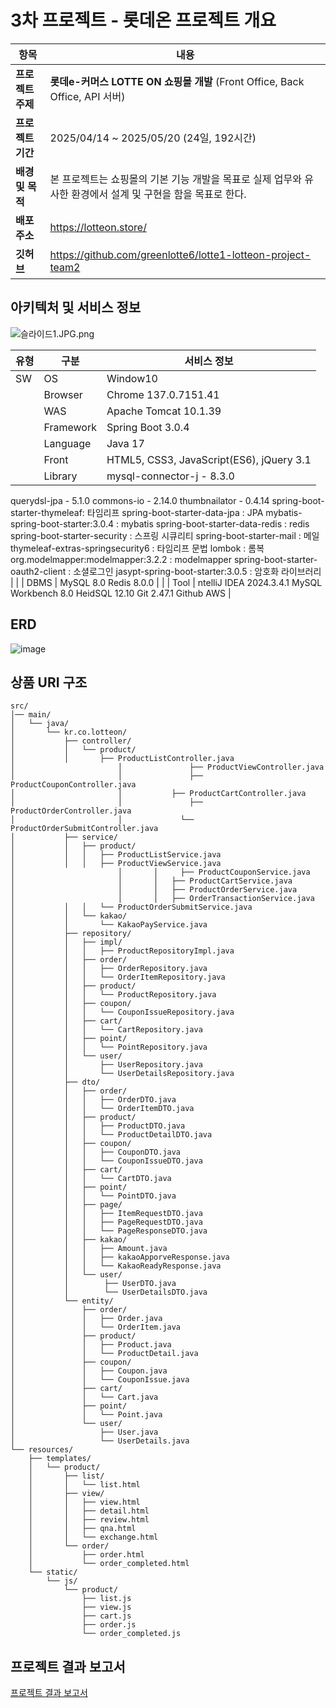 # 3차 프로젝트 - 롯데온 프로젝트 개요

| 항목 | 내용 |
| --- | --- |
| **프로젝트 주제** | **롯데e-커머스 LOTTE ON 쇼핑몰** **개발** (Front Office, Back Office, API 서버) |
| **프로젝트 기간** | 2025/04/14 ~ 2025/05/20 (24일, 192시간) |
| **배경 및 목적** | 본 프로젝트는 쇼핑몰의 기본 기능 개발을 목표로 실제 업무와 유사한 환경에서 설계 및 구현을 함을 목표로 한다.
| **배포 주소** | https://lotteon.store/ |
| **깃허브** | https://github.com/greenlotte6/lotte1-lotteon-project-team2 |

## 아키텍처 및 서비스 정보
![슬라이드1.JPG.png](https://github.com/user-attachments/assets/f4b11f38-3385-4749-b78f-3af00e3aee7f)


| 유형 | 구분 | 서비스 정보 |
| --- | --- | --- |
| SW | OS | Window10 |
|  | Browser | Chrome 137.0.7151.41 |
|  | WAS | Apache Tomcat 10.1.39 |
|  | Framework | Spring Boot 3.0.4 |
|  | Language | Java 17 |
|  | Front | HTML5, CSS3, JavaScript(ES6), jQuery 3.1 |
|  | Library | mysql-connector-j - 8.3.0
querydsl-jpa - 5.1.0
commons-io - 2.14.0
thumbnailator - 0.4.14
spring-boot-starter-thymeleaf: 타임리프
spring-boot-starter-data-jpa : JPA
mybatis-spring-boot-starter:3.0.4 : mybatis
spring-boot-starter-data-redis : redis
spring-boot-starter-security : 스프링 시큐리티
spring-boot-starter-mail : 메일
thymeleaf-extras-springsecurity6 : 타임리프 문법
lombok : 롬복
org.modelmapper:modelmapper:3.2.2 : modelmapper
spring-boot-starter-oauth2-client : 소셜로그인
jasypt-spring-boot-starter:3.0.5 : 암호화 라이브러리 |
|  | DBMS | MySQL 8.0
Redis 8.0.0 |
|  | Tool | ntelliJ IDEA 2024.3.4.1
MySQL Workbench 8.0
HeidSQL 12.10
Git 2.47.1
Github
AWS |

## ERD
![image](https://github.com/user-attachments/assets/1603ea76-11ef-45f5-b52e-116cb11c5b27)


## 상품 URI 구조

```
src/
│── main/
│   └── java/
│       └── kr.co.lotteon/
│           ├── controller/
│           │   └── product/
│           │       ├── ProductListController.java
│						│				├── ProductViewController.java
│						│				├── ProductCouponController.java
│						│		    ├── ProductCartController.java
│						│				├── ProductOrderController.java
│						│			  └── ProductOrderSubmitController.java
│           ├── service/
│           │   ├── product/
│           │   │   ├── ProductListService.java
│           │   │   ├── ProductViewService.java
│						│		│	  ├── ProductCouponService.java
│						│		│  	├── ProductCartService.java
│						│		│  	├── ProductOrderService.java
│						│		│  	├── OrderTransactionService.java
│           │   │   └── ProductOrderSubmitService.java
│           │   └── kakao/
│           │       └── KakaoPayService.java
│           ├── repository/
│           │   ├── impl/
│           │   │   ├── ProductRepositoryImpl.java
│           │   ├── order/
│           │   │   ├── OrderRepository.java
│           │   │   └── OrderItemRepository.java
│           │   ├── product/
│           │   │   └── ProductRepository.java
│           │   ├── coupon/
│           │   │   └── CouponIssueRepository.java
│           │   ├── cart/
│           │   │   └── CartRepository.java
│           │   ├── point/
│           │   │   └── PointRepository.java
│           │   └── user/
│           │       ├── UserRepository.java
│           │       └── UserDetailsRepository.java
│           ├── dto/
│           │   ├── order/
│           │   │   ├── OrderDTO.java
│           │   │   └── OrderItemDTO.java
│           │   ├── product/
│           │   │   ├── ProductDTO.java
│           │   │   └── ProductDetailDTO.java
│           │   ├── coupon/
│           │   │   ├── CouponDTO.java
│           │   │   └── CouponIssueDTO.java
│           │   ├── cart/
│           │   │   └── CartDTO.java
│           │   ├── point/
│           │   │   └── PointDTO.java
│           │   ├── page/
│           │   │   ├── ItemRequestDTO.java
│           │   │   ├── PageRequestDTO.java
│           │   │   └── PageResponseDTO.java
│           │   ├── kakao/
│           │   │   ├── Amount.java
│           │   │   ├── kakaoApporveResponse.java
│           │   │   └── KakaoReadyResponse.java
│           │   └── user/
│           │        ├── UserDTO.java
│           │        └── UserDetailsDTO.java
│           └── entity/
│               ├── order/
│               │   ├── Order.java
│               │   └── OrderItem.java
│               ├── product/
│               │   ├── Product.java
│               │   └── ProductDetail.java
│               ├── coupon/
│               │   ├── Coupon.java
│               │   └── CouponIssue.java
│               ├── cart/
│               │   └── Cart.java
│               ├── point/
│               │   └── Point.java
│               └── user/
│                   ├── User.java
│                   └── UserDetails.java
└── resources/
    ├── templates/
    │   └── product/
    │       ├── list/
    │       │   └── list.html
    │       ├── view/
    │       │   ├── view.html
    │       │   ├── detail.html
    │       │   ├── review.html
    │       │   ├── qna.html
    │       │   └── exchange.html
    │       └── order/
    │           ├── order.html
    │           └── order_completed.html
    └── static/
        └── js/
            └── product/
                ├── list.js
                ├── view.js
                ├── cart.js
                ├── order.js
                └── order_completed.js

```

## 프로젝트 결과 보고서

[프로젝트 결과 보고서](https://www.notion.so/20a4ffb4f47b8062888ed9a5e6e08602?pvs=21)
